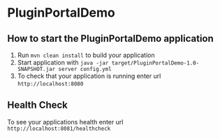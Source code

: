 # PluginPortalDemo

How to start the PluginPortalDemo application
---

1. Run `mvn clean install` to build your application
1. Start application with `java -jar target/PluginPortalDemo-1.0-SNAPSHOT.jar server config.yml`
1. To check that your application is running enter url `http://localhost:8080`

Health Check
---

To see your applications health enter url `http://localhost:8081/healthcheck`
